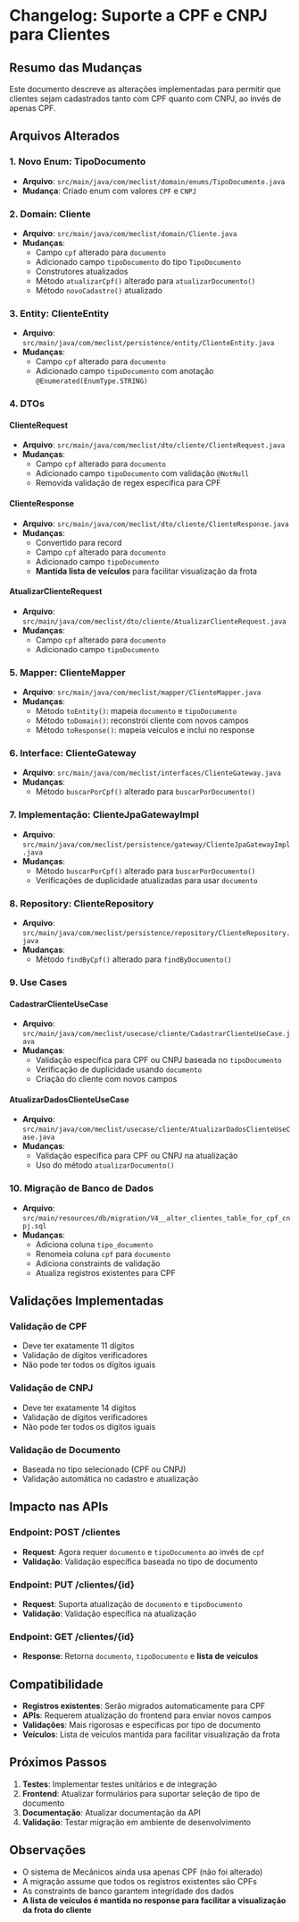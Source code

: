 # Changelog: Suporte a CPF e CNPJ para Clientes

## Resumo das Mudanças

Este documento descreve as alterações implementadas para permitir que clientes sejam cadastrados tanto com CPF quanto com CNPJ, ao invés de apenas CPF.

## Arquivos Alterados

### 1. Novo Enum: TipoDocumento
- **Arquivo**: `src/main/java/com/meclist/domain/enums/TipoDocumento.java`
- **Mudança**: Criado enum com valores `CPF` e `CNPJ`

### 2. Domain: Cliente
- **Arquivo**: `src/main/java/com/meclist/domain/Cliente.java`
- **Mudanças**:
  - Campo `cpf` alterado para `documento`
  - Adicionado campo `tipoDocumento` do tipo `TipoDocumento`
  - Construtores atualizados
  - Método `atualizarCpf()` alterado para `atualizarDocumento()`
  - Método `novoCadastro()` atualizado

### 3. Entity: ClienteEntity
- **Arquivo**: `src/main/java/com/meclist/persistence/entity/ClienteEntity.java`
- **Mudanças**:
  - Campo `cpf` alterado para `documento`
  - Adicionado campo `tipoDocumento` com anotação `@Enumerated(EnumType.STRING)`

### 4. DTOs
#### ClienteRequest
- **Arquivo**: `src/main/java/com/meclist/dto/cliente/ClienteRequest.java`
- **Mudanças**:
  - Campo `cpf` alterado para `documento`
  - Adicionado campo `tipoDocumento` com validação `@NotNull`
  - Removida validação de regex específica para CPF

#### ClienteResponse
- **Arquivo**: `src/main/java/com/meclist/dto/cliente/ClienteResponse.java`
- **Mudanças**:
  - Convertido para record
  - Campo `cpf` alterado para `documento`
  - Adicionado campo `tipoDocumento`
  - **Mantida lista de veículos** para facilitar visualização da frota

#### AtualizarClienteRequest
- **Arquivo**: `src/main/java/com/meclist/dto/cliente/AtualizarClienteRequest.java`
- **Mudanças**:
  - Campo `cpf` alterado para `documento`
  - Adicionado campo `tipoDocumento`

### 5. Mapper: ClienteMapper
- **Arquivo**: `src/main/java/com/meclist/mapper/ClienteMapper.java`
- **Mudanças**:
  - Método `toEntity()`: mapeia `documento` e `tipoDocumento`
  - Método `toDomain()`: reconstrói cliente com novos campos
  - Método `toResponse()`: mapeia veículos e inclui no response

### 6. Interface: ClienteGateway
- **Arquivo**: `src/main/java/com/meclist/interfaces/ClienteGateway.java`
- **Mudanças**:
  - Método `buscarPorCpf()` alterado para `buscarPorDocumento()`

### 7. Implementação: ClienteJpaGatewayImpl
- **Arquivo**: `src/main/java/com/meclist/persistence/gateway/ClienteJpaGatewayImpl.java`
- **Mudanças**:
  - Método `buscarPorCpf()` alterado para `buscarPorDocumento()`
  - Verificações de duplicidade atualizadas para usar `documento`

### 8. Repository: ClienteRepository
- **Arquivo**: `src/main/java/com/meclist/persistence/repository/ClienteRepository.java`
- **Mudanças**:
  - Método `findByCpf()` alterado para `findByDocumento()`

### 9. Use Cases
#### CadastrarClienteUseCase
- **Arquivo**: `src/main/java/com/meclist/usecase/cliente/CadastrarClienteUseCase.java`
- **Mudanças**:
  - Validação específica para CPF ou CNPJ baseada no `tipoDocumento`
  - Verificação de duplicidade usando `documento`
  - Criação do cliente com novos campos

#### AtualizarDadosClienteUseCase
- **Arquivo**: `src/main/java/com/meclist/usecase/cliente/AtualizarDadosClienteUseCase.java`
- **Mudanças**:
  - Validação específica para CPF ou CNPJ na atualização
  - Uso do método `atualizarDocumento()`

### 10. Migração de Banco de Dados
- **Arquivo**: `src/main/resources/db/migration/V4__alter_clientes_table_for_cpf_cnpj.sql`
- **Mudanças**:
  - Adiciona coluna `tipo_documento`
  - Renomeia coluna `cpf` para `documento`
  - Adiciona constraints de validação
  - Atualiza registros existentes para CPF

## Validações Implementadas

### Validação de CPF
- Deve ter exatamente 11 dígitos
- Validação de dígitos verificadores
- Não pode ter todos os dígitos iguais

### Validação de CNPJ
- Deve ter exatamente 14 dígitos
- Validação de dígitos verificadores
- Não pode ter todos os dígitos iguais

### Validação de Documento
- Baseada no tipo selecionado (CPF ou CNPJ)
- Validação automática no cadastro e atualização

## Impacto nas APIs

### Endpoint: POST /clientes
- **Request**: Agora requer `documento` e `tipoDocumento` ao invés de `cpf`
- **Validação**: Validação específica baseada no tipo de documento

### Endpoint: PUT /clientes/{id}
- **Request**: Suporta atualização de `documento` e `tipoDocumento`
- **Validação**: Validação específica na atualização

### Endpoint: GET /clientes/{id}
- **Response**: Retorna `documento`, `tipoDocumento` e **lista de veículos**

## Compatibilidade

- **Registros existentes**: Serão migrados automaticamente para CPF
- **APIs**: Requerem atualização do frontend para enviar novos campos
- **Validações**: Mais rigorosas e específicas por tipo de documento
- **Veículos**: Lista de veículos mantida para facilitar visualização da frota

## Próximos Passos

1. **Testes**: Implementar testes unitários e de integração
2. **Frontend**: Atualizar formulários para suportar seleção de tipo de documento
3. **Documentação**: Atualizar documentação da API
4. **Validação**: Testar migração em ambiente de desenvolvimento

## Observações

- O sistema de Mecânicos ainda usa apenas CPF (não foi alterado)
- A migração assume que todos os registros existentes são CPFs
- As constraints de banco garantem integridade dos dados
- **A lista de veículos é mantida no response para facilitar a visualização da frota do cliente**
